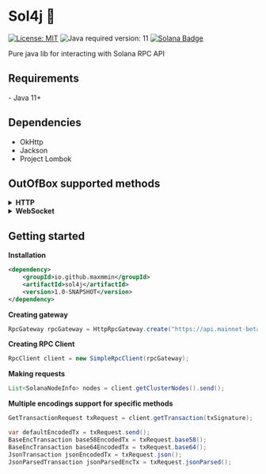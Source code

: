 <h1>Sol4j 👾</h1>

[![License: MIT](https://img.shields.io/badge/License-MIT-blue)](https://github.com/maxmmin/sol4j/blob/dev/LICENSE)
![Java required version: 11](https://img.shields.io/badge/Java-11+-yellow)
[![Solana Badge](https://img.shields.io/badge/Solana-%23000000?logo=solana&logoColor=white)](https://solana.com/docs/rpc)

Pure java lib for interacting with Solana RPC API

<h2>Requirements</h2>
- Java 11+

<h2>Dependencies</h2>

- OkHttp
- Jackson
- Project Lombok

<h2>OutOfBox supported methods</h2>
<details>
<summary><b>HTTP</b></summary>
<br>
Under active development
<br><br>

- getAccountInfo ✅
- getBalance ✅
- getBlock ❌
- getBlockCommitment ✅
- getBlockHeight ✅
- getBlockProduction ✅
- getBlocks ❌
- getBlocksWithLimit ❌
- getBlockTime ✅
- getClusterNodes ✅
- getEpochInfo ✅
- getEpochSchedule ✅
- getFeeForMessage ✅
- getFirstAvailableBlock ✅
- getGenesisHash ✅
- getHealth ✅
- getHighestSnapshotSlot ✅
- getIdentity ✅
- getInflationGovernor ✅
- getInflationRate ✅
- getInflationReward ❌
- getLargestAccounts ❌
- getLatestBlockhash ✅
- getLeaderSchedule ❌
- getMaxRetransmitSlot ✅
- getMaxShredInsertSlot ✅
- getMinimumBalanceForRentExemption ❌
- getMultipleAccounts ✅
- getProgramAccounts ✅
- getRecentPerformanceSamples ❌
- getRecentPrioritizationFees ❌
- getSignaturesForAddress ✅
- getSignatureStatuses ❌
- getSlot ❌
- getSlotLeader ❌
- getSlotLeaders ❌
- getStakeMinimumDelegation ✅
- getSupply ❌
- getTokenAccountBalance ✅
- getTokenAccountsByDelegate ✅
- getTokenAccountsByOwner ✅
- getTokenLargestAccounts ✅
- getTokenSupply ❌
- getTransaction ✅
- getTransactionCount ✅
- getVersion ✅
- getVoteAccounts ❌
- isBlockhashValid ✅
- minimumLedgerSlot ✅
- requestAirdrop ❌
- sendTransaction ❌
- simulateTransaction ❌
</details>
<details>
<summary><b>WebSocket</b></summary>
<br>
Not implemented yet
</details>


<h2>Getting started</h2>

<b>Installation</b>

```xml
<dependency>
    <groupId>io.github.maxmmin</groupId>
    <artifactId>sol4j</artifactId>
    <version>1.0-SNAPSHOT</version>
</dependency>
```

<b>Creating gateway</b>

```java
RpcGateway rpcGateway = HttpRpcGateway.create("https://api.mainnet-beta.solana.com");
```

<b>Creating RPC Client</b>

```java
RpcClient client = new SimpleRpcClient(rpcGateway);
```

<b>Making requests</b>

```java
List<SolanaNodeInfo> nodes = client.getClusterNodes().send();
```

<b>Multiple encodings support for specific methods</b>

```java
GetTransactionRequest txRequest = client.getTransaction(txSignature);

var defaultEncodedTx = txRequest.send();
BaseEncTransaction base58EncodedTx = txRequest.base58();
BaseEncTransaction base64EncodedTx = txRequest.base64();
JsonTransaction jsonEncodedTx = txRequest.json();
JsonParsedTransaction jsonParsedEncTx = txRequest.jsonParsed();
```
